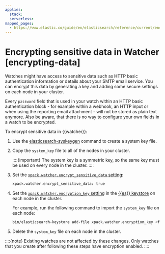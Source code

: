 ```yaml
---
applies:
  stack:
  serverless:
mapped_pages:
  - https://www.elastic.co/guide/en/elasticsearch/reference/current/encrypting-data.html
---
```


# Encrypting sensitive data in Watcher [encrypting-data]

Watches might have access to sensitive data such as HTTP basic authentication information or details about your SMTP email service. You can encrypt this data by generating a key and adding some secure settings on each node in your cluster.

Every `password` field that is used in your watch within an HTTP basic authentication block - for example within a webhook, an HTTP input or when using the reporting email attachment - will not be stored as plain text anymore. Also be aware, that there is no way to configure your own fields in a watch to be encrypted.

To encrypt sensitive data in {{watcher}}:

1. Use the [elasticsearch-syskeygen](https://www.elastic.co/guide/en/elasticsearch/reference/current/syskeygen.html) command to create a system key file.
2. Copy the `system_key` file to all of the nodes in your cluster.

    ::::{important} 
    The system key is a symmetric key, so the same key must be used on every node in the cluster.
    ::::

3. Set the [`xpack.watcher.encrypt_sensitive_data` setting](https://www.elastic.co/guide/en/elasticsearch/reference/current/notification-settings.html):

    ```sh
    xpack.watcher.encrypt_sensitive_data: true
    ```

4. Set the [`xpack.watcher.encryption_key` setting](https://www.elastic.co/guide/en/elasticsearch/reference/current/notification-settings.html) in the [{{es}} keystore](../../../deploy-manage/security/secure-settings.md) on each node in the cluster.

    For example, run the following command to import the `system_key` file on each node:

    ```sh
    bin/elasticsearch-keystore add-file xpack.watcher.encryption_key <filepath>/system_key
    ```

5. Delete the `system_key` file on each node in the cluster.

::::{note} 
Existing watches are not affected by these changes. Only watches that you create after following these steps have encryption enabled.
::::


